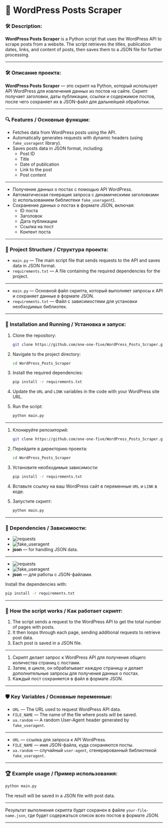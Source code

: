 
# 📜 WordPress Posts Scraper

### 🛠 Description:

**WordPress Posts Scraper** is a Python script that uses the WordPress API to scrape posts from a website. The script retrieves the titles, publication dates, links, and content of posts, then saves them to a JSON file for further processing.

---

### 🛠 Описание проекта:

**WordPress Posts Scraper** — это скрипт на Python, который использует API WordPress для извлечения данных из постов на сайте. Скрипт получает заголовки, даты публикации, ссылки и содержимое постов, после чего сохраняет их в JSON-файл для дальнейшей обработки.

---

### 🔍 Features / Основные функции:

- Fetches data from WordPress posts using the API.
- Automatically generates requests with dynamic headers (using `fake_useragent` library).
- Saves posts data in JSON format, including:
  - Post ID
  - Title
  - Date of publication
  - Link to the post
  - Post content

---

- Получение данных о постах с помощью API WordPress.
- Автоматическая генерация запроса с динамическими заголовками (с использованием библиотеки `fake_useragent`).
- Сохранение данных о постах в формате JSON, включая:
  - ID поста
  - Заголовок
  - Дата публикации
  - Ссылка на пост
  - Контент поста

---

### 📂 Project Structure / Структура проекта:

- `main.py` — The main script file that sends requests to the API and saves data in JSON format.
- `requirements.txt` — A file containing the required dependencies for the project.

---

- `main.py` — Основной файл скрипта, который выполняет запросы к API и сохраняет данные в формате JSON.
- `requirements.txt` — Файл с зависимостями для установки необходимых библиотек.

---

### 🚀 Installation and Running / Установка и запуск:

1. Clone the repository:
   ```bash
   git clone https://github.com/one-one-five/WordPress_Posts_Scraper.git
   ```

2. Navigate to the project directory:
   ```bash
   cd WordPress_Posts_Scraper
   ```

3. Install the required dependencies:
   ```bash
   pip install -r requirements.txt
   ```

4. Update the `URL` and `LINK` variables in the code with your WordPress site URL.

5. Run the script:
   ```bash
   python main.py
   ```

---

1. Клонируйте репозиторий:
   ```bash
   git clone https://github.com/one-one-five/WordPress_Posts_Scraper.git
   ```

2. Перейдите в директорию проекта:
   ```bash
   cd WordPress_Posts_Scraper
   ```

3. Установите необходимые зависимости:
   ```bash
   pip install -r requirements.txt
   ```

4. Вставьте ссылку на ваш WordPress сайт в переменные `URL` и `LINK` в коде.

5. Запустите скрипт:
   ```bash
   python main.py
   ```

---

### 🧰 Dependencies / Зависимости:

- ![requests](https://img.shields.io/badge/requests-2.25.1-green)
- ![fake_useragent](https://img.shields.io/badge/fake_useragent-0.1.11-blue)
- **json** — for handling JSON data.

---

- ![requests](https://img.shields.io/badge/requests-2.25.1-green)
- ![fake_useragent](https://img.shields.io/badge/fake_useragent-0.1.11-blue)
- **json** — для работы с JSON-файлами.

Install the dependencies with:
```bash
pip install -r requirements.txt
```

---

### 🔧 How the script works / Как работает скрипт:

1. The script sends a request to the WordPress API to get the total number of pages with posts.
2. It then loops through each page, sending additional requests to retrieve post data.
3. Each post is saved in a JSON file.

---

1. Скрипт делает запрос к WordPress API для получения общего количества страниц с постами.
2. Затем, в цикле, он обрабатывает каждую страницу и делает дополнительные запросы для получения данных о постах.
3. Каждый пост сохраняется в файл в формате JSON.

---

### 🛡 Key Variables / Основные переменные:

- `URL` — The URL used to request WordPress API data.
- `FILE_NAME` — The name of the file where posts will be saved.
- `ua.random` — A random User-Agent header generated by `fake_useragent`.

---

- `URL` — ссылка для запроса к API WordPress.
- `FILE_NAME` — имя JSON-файла, куда сохраняются посты.
- `ua.random` — случайный `user-agent`, сгенерированный библиотекой `fake_useragent`.

---

### 🏆 Example usage / Пример использования:

```bash
python main.py
```

The result will be saved in a JSON file with post data.

---

Результат выполнения скрипта будет сохранен в файле `your-file-name.json`, где будет содержаться список всех постов в формате JSON.

---